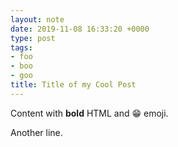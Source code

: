 ```yaml
---
layout: note
date: 2019-11-08 16:33:20 +0000
type: post
tags:
- foo
- boo
- goo
title: Title of my Cool Post
---
```


Content with **bold** HTML and 😁 emoji.

Another line.

